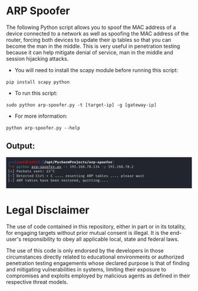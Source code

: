 # ARP Spoofer

The following Python script allows you to spoof the MAC address of a device connected to a network as well as spoofing the MAC address of the router, forcing both devices to update their ip tables so that you can become the man in the middle. This is very useful in penetration testing because it can help mitigate denial of service, man in the middle and session hijacking attacks.

- You will need to install the scapy module before running this script: 

`pip install scapy python`

- To run this script: 

`sudo python arp-spoofer.py -t [target-ip] -g [gateway-ip]`

- For more information: 

`python arp-spoofer.py --help`

## Output:

![arp-spoofer](./image/output.png)

# Legal Disclaimer

The use of code contained in this repository, either in part or in its totality, for engaging targets without prior mutual consent is illegal. It is the end-user's responsibility to obey all applicable local, state and federal laws.

The use of this code is only endorsed by the developers in those circumstances directly related to educational environments or authorized penetration testing engagements whose declared purpose is that of finding and mitigating vulnerabilities in systems, limiting their exposure to compromises and exploits employed by malicious agents as defined in their respective threat models.